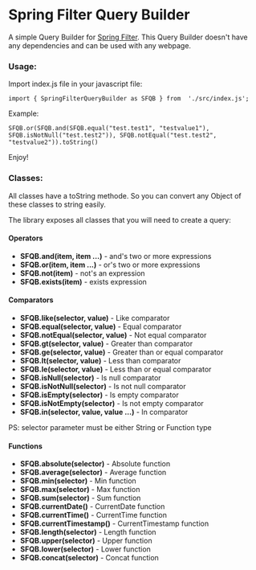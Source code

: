 # Spring Filter Query Builder 
  
A simple Query Builder for [Spring Filter](https://github.com/turkraft/spring-filter). This Query Builder doesn't have any dependencies and can be used with any webpage.

### Usage:

Import index.js file in your javascript file:

```import { SpringFilterQueryBuilder as SFQB } from  './src/index.js';```

Example:

```SFQB.or(SFQB.and(SFQB.equal("test.test1", "testvalue1"), SFQB.isNotNull("test.test2")), SFQB.notEqual("test.test2", "testvalue2")).toString()```

Enjoy!
  
### Classes:
All classes have a toString methode. So you can convert any Object of these classes to string easily.

The library exposes all classes that you will need to create a query:

#### Operators
* **SFQB.and(item, item ...)** - and's two or more expressions
* **SFQB.or(item, item ...)** - or's two or more expressions
* **SFQB.not(item)** - not's an expression
* **SFQB.exists(item)** - exists expression

#### Comparators
* **SFQB.like(selector, value)** - Like comparator
* **SFQB.equal(selector, value)** - Equal comparator
* **SFQB.notEqual(selector, value)** - Not equal comparator
* **SFQB.gt(selector, value)** - Greater than comparator
* **SFQB.ge(selector, value)** - Greater than or equal comparator
* **SFQB.lt(selector, value)** - Less than comparator
* **SFQB.le(selector, value)** - Less than or equal comparator
* **SFQB.isNull(selector)** - Is null comparator
* **SFQB.isNotNull(selector)** - Is not null comparator
* **SFQB.isEmpty(selector)** - Is empty comparator
* **SFQB.isNotEmpty(selector)** - Is not empty comparator
* **SFQB.in(selector, value, value ...)** - In comparator

PS: selector parameter must be either String or Function type

#### Functions
* **SFQB.absolute(selector)** - Absolute function
* **SFQB.average(selector)** - Average function
* **SFQB.min(selector)** - Min function
* **SFQB.max(selector)** - Max function
* **SFQB.sum(selector)** - Sum function
* **SFQB.currentDate()** - CurrentDate function
* **SFQB.currentTime()** - CurrentTime function
* **SFQB.currentTimestamp()** - CurrentTimestamp function
* **SFQB.length(selector)** - Length function
* **SFQB.upper(selector)** - Upper function
* **SFQB.lower(selector)** - Lower function
* **SFQB.concat(selector)** - Concat function
